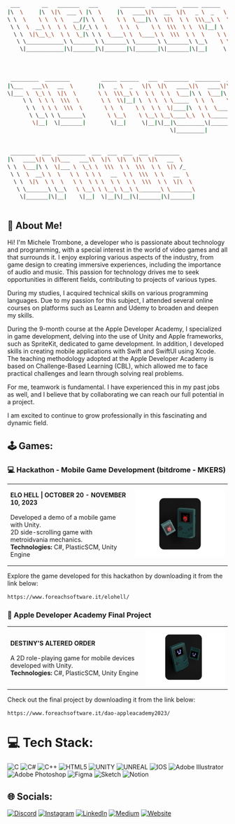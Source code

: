 <!-- <br />
<p align="center"><a href="https://micheletrombone.netsons.org"><img width="60%" alt="Hello, I'm Michele Trombone. I do open source!" src="./Assets/headertop.png" /></a></p>
<br /> -->

```bash
 ___       __   _______   ___       ________  ________  _____ ______   _______                    
|\  \     |\  \|\  ___ \ |\  \     |\   ____\|\   __  \|\   _ \  _   \|\  ___ \                   
\ \  \    \ \  \ \   __/|\ \  \    \ \  \___|\ \  \|\  \ \  \\\__\ \  \ \   __/|                  
 \ \  \  __\ \  \ \  \_|/_\ \  \    \ \  \    \ \  \\\  \ \  \\|__| \  \ \  \_|/__                
  \ \  \|\__\_\  \ \  \_|\ \ \  \____\ \  \____\ \  \\\  \ \  \    \ \  \ \  \_|\ \               
   \ \____________\ \_______\ \_______\ \_______\ \_______\ \__\    \ \__\ \_______\              
    \|____________|\|_______|\|_______|\|_______|\|_______|\|__|     \|__|\|_______|              
                                                                                                  
                                                                                                  
                                                                                                  
 _________  ________          _____ ______   ___  ________  ________  ___  ___  ___  ________     
|\___   ___\\   __  \        |\   _ \  _   \|\  \|\   ____\|\   ____\|\  \|\  \|\  \|\   __  \    
\|___ \  \_\ \  \|\  \       \ \  \\\__\ \  \ \  \ \  \___|\ \  \___|\ \  \\\  \ \  \ \  \|\  \   
     \ \  \ \ \  \\\  \       \ \  \\|__| \  \ \  \ \_____  \ \  \    \ \   __  \ \  \ \  \\\  \  
      \ \  \ \ \  \\\  \       \ \  \    \ \  \ \  \|____|\  \ \  \____\ \  \ \  \ \  \ \  \\\  \ 
       \ \__\ \ \_______\       \ \__\    \ \__\ \__\____\_\  \ \_______\ \__\ \__\ \__\ \_______\
        \|__|  \|_______|        \|__|     \|__|\|__|\_________\|_______|\|__|\|__|\|__|\|_______|
                                                    \|_________|                                  
                                                                                                  
                                                                                                  
 ________  ___  _________  ___  ___  ___  ___  ________                                           
|\   ____\|\  \|\___   ___\\  \|\  \|\  \|\  \|\   __  \                                          
\ \  \___|\ \  \|___ \  \_\ \  \\\  \ \  \\\  \ \  \|\ /_                                         
 \ \  \  __\ \  \   \ \  \ \ \   __  \ \  \\\  \ \   __  \                                        
  \ \  \|\  \ \  \   \ \  \ \ \  \ \  \ \  \\\  \ \  \|\  \                                       
   \ \_______\ \__\   \ \__\ \ \__\ \__\ \_______\ \_______\                                      
    \|_______|\|__|    \|__|  \|__|\|__|\|_______|\|_______|                                      
                                                                                                                                                    
 ```


## 💁 About Me!

Hi! I'm Michele Trombone, a developer who is passionate about technology and programming, with a special interest in the world of video games and all that surrounds it. I enjoy exploring various aspects of the industry, from game design to creating immersive experiences, including the importance of audio and music. This passion for technology drives me to seek opportunities in different fields, contributing to projects of various types.

During my studies, I acquired technical skills on various programming languages. Due to my passion for this subject, I attended several online courses on platforms such as Learnn and Udemy to broaden and deepen my skills.

During the 9-month course at the Apple Developer Academy, I specialized in game development, delving into the use of Unity and Apple frameworks, such as SpriteKit, dedicated to game development. In addition, I developed skills in creating mobile applications with Swift and SwiftUI using Xcode. The teaching methodology adopted at the Apple Developer Academy is based on Challenge-Based Learning (CBL), which allowed me to face practical challenges and learn through solving real problems.

For me, teamwork is fundamental. I have experienced this in my past jobs as well, and I believe that by collaborating we can reach our full potential in a project.

I am excited to continue to grow professionally in this fascinating and dynamic field.

## 🕹️ Games: 

### 💻  Hackathon - Mobile Game Development (bitdrome - MKERS)

<table>
<tr>
<td>

<b>ELO HELL | OCTOBER 20 - NOVEMBER 10, 2023</b><br> 
<br> 
Developed a demo of a mobile game with Unity.<br>
2D side-scrolling game with metroidvania mechanics.<br>
<b>Technologies:</b> C#, PlasticSCM, Unity Engine  

</td>
<td align="center">
<a href="https://www.foreachsoftware.it/elohell/">
<img width="300px" alt="Elo Hell!" src="./Assets/dao.png" />
</a>
</td>
</tr>
</table>

Explore the game developed for this hackathon by downloading it from the link below:

```bash
https://www.foreachsoftware.it/elohell/
```


###  Apple Developer Academy Final Project

<table>
<tr>
<td>

<b>DESTINY'S ALTERED ORDER </b><br>
<br> 
A 2D role-playing game for mobile devices developed with Unity.  
<b>Technologies:</b> C#, PlasticSCM, Unity Engine

</td>
<td align="center">
<a href="https://www.foreachsoftware.it/dao-appleacademy2023/">
<img width="300px" alt="Elo Hell!" src="./Assets/elohell.png" />
</a>
</td>
</tr>
</table>

Check out the final project by downloading it from the link below:

```bash
https://www.foreachsoftware.it/dao-appleacademy2023/
```

# 💻 Tech Stack:
![C](https://img.shields.io/badge/c-%2300599C.svg?style=for-the-badge&logo=c&logoColor=white) ![C#](https://img.shields.io/badge/c%23-%23239120.svg?style=for-the-badge&logo=c-sharp&logoColor=white) ![C++](https://img.shields.io/badge/c++-%2300599C.svg?style=for-the-badge&logo=c%2B%2B&logoColor=white) ![HTML5](https://img.shields.io/badge/html5-%23E34F26.svg?style=for-the-badge&logo=html5&logoColor=white) ![UNITY](https://img.shields.io/badge/Unity-%2320232a.svg?style=for-the-badge&logo=unity&logoColor=white) ![UNREAL](https://img.shields.io/badge/unreal-%2320232a.svg?style=for-the-badge&logo=unreal-engine&logoColor=white) ![IOS](https://img.shields.io/badge/IOS-%2320232a.svg?style=for-the-badge&logo=apple&logoColor=white) ![Adobe Illustrator](https://img.shields.io/badge/adobeillustrator-%23FF9A00.svg?style=for-the-badge&logo=adobeillustrator&logoColor=white) ![Adobe Photoshop](https://img.shields.io/badge/adobephotoshop-%2331A8FF.svg?style=for-the-badge&logo=adobephotoshop&logoColor=white)	![Figma](https://img.shields.io/badge/figma-%23F24E1E.svg?style=for-the-badge&logo=figma&logoColor=white) ![Sketch](https://img.shields.io/badge/Sketch-FFB387?style=for-the-badge&logo=sketch&logoColor=black) ![Notion](https://img.shields.io/badge/Notion-%23000000.svg?style=for-the-badge&logo=notion&logoColor=white)


## 🌐 Socials:
[![Discord](https://img.shields.io/badge/Discord-%237289DA.svg?logo=discord&logoColor=white)](https://discord.gg/michele_trombone#9380) [![Instagram](https://img.shields.io/badge/Instagram-%23E4405F.svg?logo=Instagram&logoColor=white)](https://www.instagram.com/michele_trombone/) [![LinkedIn](https://img.shields.io/badge/LinkedIn-%230077B5.svg?logo=linkedin&logoColor=white)](https://www.linkedin.com/in/michele-trombone-470458233) [![Medium](https://img.shields.io/badge/Medium-12100E?logo=medium&logoColor=white)](https://medium.com/@micheletrombone) [![Website](https://img.shields.io/badge/Website-%23000000.svg?logo=internet-explorer&logoColor=white)](https://www.micheletrombone.netsons.org)
